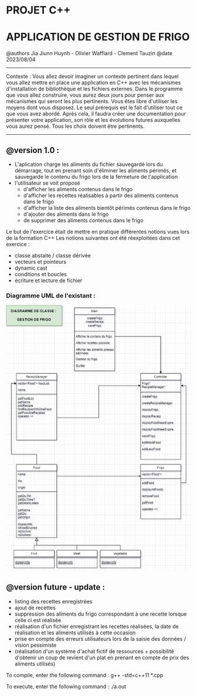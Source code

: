# PROJET C++ 
# APPLICATION DE GESTION DE FRIGO

 @authors  Jia Jiunn Huynh - Olivier Wafflard - Clement Tauzin
 @date 2023/08/04

********************************************************
Contexte :
Vous allez devoir imaginer un contexte pertinent dans lequel vous allez mettre en place une application en C++ avec les mécanismes d'installation de bibliothèque et les fichiers externes. Dans le programme que vous allez construire, vous aurez deux jours pour penser aux mécanismes qui seront les plus pertinents. Vous êtes libre d'utiliser les moyens dont vous disposez. Le seul prérequis est le fait d'utiliser tout ce que vous avez abordé. Après cela, il faudra créer une documentation pour présenter votre application, son rôle et les évolutions futures auxquelles vous aurez pensé. Tous les choix doivent être pertinents.

*********************************************************

## @version 1.0 :
- L'aplication charge les aliments du fichier sauvegardé lors du démarrage, tout en prenant soin d'éliminer les aliments périmés, et sauvegarde le contenu du frigo lors de la fermeture de l'application
- l'utilisateur se voit proposé 
    + d'afficher les aliments contenus dans le frigo
    + d'afficher les recettes réalisables à partir des aliments contenus dans le frigo
    + d'afficher la liste des aliments bientôt périmés contenus dans le frigo
    + d'ajouter des aliments dans le frigo
    + de supprimer des aliments contenus dans le frigo

Le but de l'exercice était de mettre en pratique différentes notions vues lors de la formation C++
Les notions suivantes ont été réexploitées dans cet exercice :
- classe abstaite / classe dérivée
- vecteurs et pointeurs
- dynamic cast
- conditions et boucles
- écriture et lecture de fichier

### Diagramme UML de l'existant : 

![Texte alternatif](diagramme_classe.jpg "Diagramme de classe")

## @version future - update :
- listing des recettes enregistrées
- ajout de recettes
- suppression des aliments du frigo correspondant à une recette lorsque celle ci est réalisée
- réalisation d'un fichier enregistrant les recettes réalisées, la date de réalisation et les aliments utilisés à cette occasion
- prise en compte des erreurs utilisateurs lors de la saisie des données / vision pessimiste
- (réalisation d'un système d'achat fictif de ressources + possibilité d'obtenir un coup de revient d'un plat en prenant en compte de prix des aliments utilisés)

 
To compile, enter the following command : g++ -std=c++11 *.cpp

To execute, enter the following command : ./a.out 